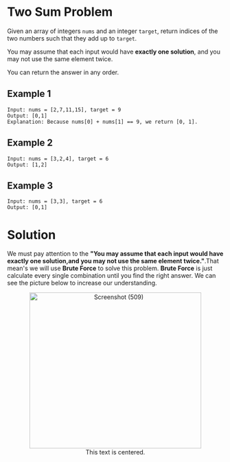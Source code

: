 # Two Sum Problem

Given an array of integers ```nums``` and an integer ```target```, return indices of the two numbers such that they add up to ```target```.

You may assume that each input would have **exactly one solution**, and you may not use the same element twice.

You can return the answer in any order.

## Example 1

```
Input: nums = [2,7,11,15], target = 9
Output: [0,1]
Explanation: Because nums[0] + nums[1] == 9, we return [0, 1].
```

## Example 2

```
Input: nums = [3,2,4], target = 6
Output: [1,2]
```
                     
## Example 3

```
Input: nums = [3,3], target = 6
Output: [0,1]
```





# Solution

We must pay attention to the **"You may assume that each input would have exactly one solution,and you may not use the same element twice."**.That mean's we will use **Brute Force** to solve this problem. 
**Brute Force** is just calculate every single combination until you find the right answer. We can see the picture below to increase our understanding.

<center><a data-flickr-embed="true" href="https://www.flickr.com/photos/197661703@N05/52683214573/in/dateposted-public/" title="Screenshot (509)" style="text-align:center;"><img src="https://live.staticflickr.com/65535/52683214573_8e2f41bc1c_w.jpg" width="400" height="363" alt="Screenshot (509)"></a><center>
  
 <center>This text is centered.</center>
